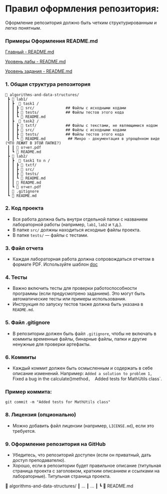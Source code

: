 
# Правил оформления репозитория:
Оформление репозитория должно быть четким структурированным и легко понятным.


### Примеры Оформления README.md

[Главный - README.md ](README/main.md)

[Уровень лабы  - README.md ](README/lab.md)

[Уровень задания  - README.md ](README/task.md)

### 1. **Общая структура репозитория**

```
📁 algorithms-and-data-structures/
 ┣ 📁 lab1/
 ┃ ┣  📁 task1 /
 ┃ ┃ ┣ 📁 src/              ## Файлы с исходными кодами
 ┃ ┃ ┣ 📁 tests/            ## Файлы тестов этого кода
 ┃ ┃ ┗ 📜 README.md 
 ┃ ┣  📁 task2 /
 ┃ ┃ ┣ 📁 txtf/             ## Файлы с текстами, не являющимися кодом
 ┃ ┃ ┣ 📁 src/              ## Файлы с исходными кодами
 ┃ ┃ ┣ 📁 tests/            ## Файлы тестов этого кода
 ┃ ┃ ┗ 📜 README.md          ## Микро - документация в упрощённом виде (ЧТО ЛЕЖИТ В ЭТОЙ ПАПКЕ?)
 ┃ ┃ 📄 отчет.pdf
 ┃ ┗ 📜 README.md
 ┣ 📁 lab2/
 ┃ ┣  📁 task1 to n /
 ┃ ┃ ┣ 📁 txtf/
 ┃ ┃ ┣ 📁 src/
 ┃ ┃ ┣ 📁 tests/
 ┃ ┃ ┗ 📜 README.md
 ┃ ┃ 📜 README.md
 ┃ ┗ 📄 отчет.pdf
 ┃ 📜 .gitignore
 ┗ 📜 README.md
```

### 2. **Код проекта**
- Вся работа должна быть внутри отдельной папки с названием лабораторной работы (например, `lab1`, `lab2` и т.д.).
- В папке `src/` должны находиться исходные файлы проекта.
- В папке `tests/` — файлы с тестами.

### 3. **Файл отчета**
- Каждая лабораторная работа должна сопровождаться отчетом в формате PDF.
Используйте шаблон [doc](<Эталонный шаблон отчета по АИСД.docx>) 

### 4. **Тесты**
- Важно включить тесты для проверки работоспособности программы (если предусмотрено заданием). Это могут быть автоматические тесты или примеры использования.
- Инструкция по запуску тестов также должна быть указана в `README.md`.

### 5. **Файл .gitignore**
- В репозитории должен быть файл `.gitignore`, чтобы не включать в коммиты временные файлы, 
бинарные файлы, папки и другие ненужные для проверки артефакты.

### 6. **Коммиты**
- Каждый коммит должен быть осмысленным и содержать в себе описание изменений. 
Например:  `Added a solution to problem 1, 
    `Fixed a bug in the calculate()method`, 
    `Added tests for MathUtils class`.
  
### Пример коммита:
```
git commit -m "Added tests for MathUtils class"
```
### 8. **Лицензия (опционально)**
- Можно добавить файл лицензии (например, `LICENSE.md`), если это требуется.

### 9. **Оформление репозитория на GitHub**
- Убедитесь, что репозиторий доступен (если он приватный, дать доступ преподавателю).
- Хорошо, если в репозитории будет правильное описание (титульная страница проекта с заголовком, кратким описанием и ссылками на лабораторные).
Титульная страница проекта.  

📁 algorithms-and-data-structures/
 ┃ ...
 ┃ ...
 ┃ 
 ┗ 📜 README.md
